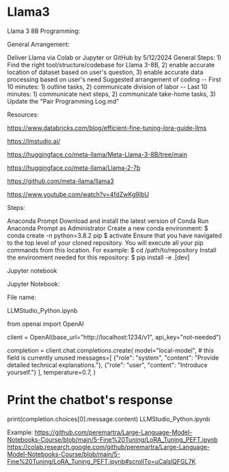 # Llama3

Llama 3 8B Programming: 

General Arrangement:

Deliver Llama  via Colab or Jupyter or GitHub  by 5/12/2024
General Steps: 1) Find the right tool/structure/codebase for Llama 3-8B, 
2) enable accurate location of dataset based on user's question, 
3) enable accurate data processing based on user's need
Suggested arrangement of coding -- 
First 10 minutes: 1) outline tasks, 2) communicate division of labor -- Last 10 minutes: 1) communicate next steps, 2) communicate take-home tasks, 3) Update the "Pair Programming Log.md"

Resources:

https://www.databricks.com/blog/efficient-fine-tuning-lora-guide-llms

https://lmstudio.ai/

https://huggingface.co/meta-llama/Meta-Llama-3-8B/tree/main

https://huggingface.co/meta-llama/Llama-2-7b

https://github.com/meta-llama/llama3

https://www.youtube.com/watch?v=4fdZwKg9IbU


Steps:

Anaconda Prompt
Download and install the latest version of Conda
Run Anaconda Prompt as Administrator
Create a new conda environment:
$ conda create -n <enter-the-name-of-repository-here> python=3.8.2 pip 
$ activate <enter-the-name-of-repository-here> Ensure that you have navigated to the top level of your cloned repository. You will execute all your pip commands from this location. For example:
$ cd /path/to/repository Install the environment needed for this repository:
$ pip install -e .[dev]

Jupyter notebook



Jupyter Notebook:

File name:

LLMStudio_Python.ipynb

from openai import OpenAI

client = OpenAI(base_url="http://localhost:1234/v1", api_key="not-needed")

completion = client.chat.completions.create(
    model="local-model",  # this field is currently unused
    messages=[
        {"role": "system", "content": "Provide detailed technical explanations."},
        {"role": "user", "content": "Introduce yourself."}
    ],
    temperature=0.7,
)

# Print the chatbot's response
print(completion.choices[0].message.content)
LLMStudio_Python.ipynb




Example:
https://github.com/peremartra/Large-Language-Model-Notebooks-Course/blob/main/5-Fine%20Tuning/LoRA_Tuning_PEFT.ipynb
https://colab.research.google.com/github/peremartra/Large-Language-Model-Notebooks-Course/blob/main/5-Fine%20Tuning/LoRA_Tuning_PEFT.ipynb#scrollTo=uCalslQFGL7K

